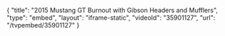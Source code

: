 {
    "title": "2015 Mustang GT Burnout with Gibson Headers and Mufflers",
    "type": "embed",
    "layout": "iframe-static",
    "videoId": "35901127",
    "url": "\/tvpembed\/35901127"
}